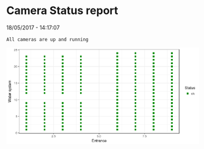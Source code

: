 Camera Status report
================
18/05/2017 - 14:17:07

    All cameras are up and running

![](camreport_files/figure-markdown_github/unnamed-chunk-2-1.png)
